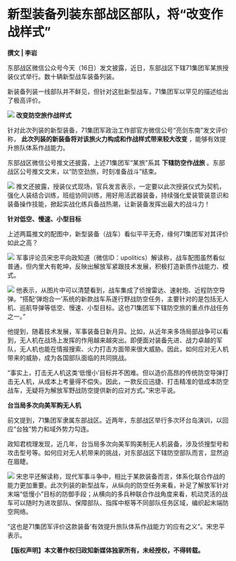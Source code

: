 # 新型装备列装东部战区部队，将“改变作战样式”

**撰文 | 李岩**

东部战区微信公众号今天（16日）发文披露，近日，东部战区下辖71集团军某旅授装仪式举行。数十辆新型战车装备列装。

新装备列装一线部队并不鲜见，但针对这批新型战车，71集团军以罕见的描述给出了极高评价。

![](https://inews.gtimg.com/news_bt/Okqq-dqI3xrdBS7un7tDcjzjGKrKm-5e09Jk9uWqmQaPMAA/1000)
**改变防空旅作战样式**

针对此次列装的新型装备，71集团军政治工作部官方微信公号“亮剑东南”发文评价称， **此次列装的新装备将对该旅火力构成和作战样式带来较大改变**
，能够有效提升旅队体系作战能力。

东部战区微信公号推文还披露，上述71集团军“某旅”系其 **下辖防空作战旅** 。东部战区公号推文文末，以“防空劲旅，时刻准备战斗”结束。

![](https://inews.gtimg.com/news_bt/O4Y0_yGkRI0sZKGEle5jOojTdoXgYBI3MtKWkMZcxqVT0AA/1000)
推文还披露，授装仪式现场，官兵发言表示，一定要以此次授装仪式为契机，强化人装结合训练，班组协同训练，用好用活武器装备，持续强化爱装管装意识和装备操作技能，掀起实战化练兵备战热潮，让新装备发挥出最大的战斗力！

**针对低空、慢速、小型目标**

上述两篇推文的配图中，新型装备（战车）看似平平无奇，缘何71集团军对其评价如此之高？

![](https://inews.gtimg.com/news_bt/OjoeIoxF5HzCo10Y9jFj8LxB3ry9qs7_bvub9zp-z18esAA/1000)
军事评论员宋忠平向政知道（微信ID：upolitics）解读称，战车配图虽然看似普通，但内里大有乾坤，反映出解放军紧跟技术发展，积极打造新质作战能力、模式。

![](https://inews.gtimg.com/news_bt/OBrp1B-KPYTkrq-zFCS2hwsJ1vrKvty8mV8N0ip7HXAZgAA/1000)
他表示，从图片中可以清楚看到，战车集成了侦搜雷达、速射炮、近程防空导弹。“搭配‘弹炮合一’系统的新款战车系遂行野战防空任务，主要针对的是包括无人机、巡航导弹等低空、慢速、小型目标。这也71集团军下辖防空旅的重点作战任务之一。”

他提到，随着技术发展，军事装备日新月异。比如，从近年来多场局部战争可以看到，无人机在战场上发挥的作用越来越突出。即便面对装备先进、战力卓越的军队，无人机也能在情报搜索、火力打击方面带来很大威胁。因此，如何应对无人机带来的威胁，成为各国部队面临的共同挑战。

“事实上，打击无人机这类‘低慢小’目标并不困难。但以造价高昂的传统防空导弹打击无人机，从成本上考量得不偿失。因此，一款反应迅捷、打击精准的低成本防空战车，无疑将为解放军野战防空提供新的应对方式。”宋忠平说。

**台当局多次向美军购无人机**

前文提到，71集团军隶属东部战区。近两年，东部战区举行多次环台岛演训，以回应“台独”势力和域外势力勾连。

政知君梳理发现，近几年，台当局多次向美军购美制无人机装备，涉及侦搜型号和攻击型号等。如何应对无人机带来的挑战，对东部战区下辖防空部队而言，显然迫在眉睫。

![](https://inews.gtimg.com/news_bt/OXBPM8AvoSYPsqm-Z3CBg9iXKkxPw3Ni6dPQ-Cd80zkXMAA/1000)
宋忠平还解读称，现代军事斗争中，相比于某款装备而言，体系化联合作战的能力更加重要。此次列装的新型战车，从纵向的防空任务来看，补足了解放军针对末端“低慢小”目标的防御手段；从横向的多兵种联合作战角度来看，机动灵活的战车可以随时为进攻部队、保障部队、指挥中枢等不同部队任务区域，编织起末端防空网络。

“这也是71集团军评价这款装备‘有效提升旅队体系作战能力’的应有之义”。宋忠平表示。

**【版权声明】本文著作权归政知新媒体独家所有，未经授权，不得转载。**

